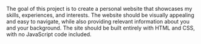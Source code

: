 The goal of this project is to create a personal website that showcases my skills, experiences, and interests. 
The website should be visually appealing and easy to navigate, while also providing relevant information about you and your background. 
The site should be built entirely with HTML and CSS, with no JavaScript code included.
